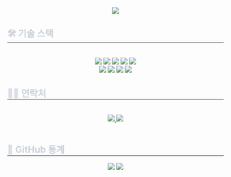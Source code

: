 <div align= "center">
    <img src="https://capsule-render.vercel.app/api?type=waving&color=00eeff&height=180&text=Swon's%20GitHub&animation=&fontColor=ffffff&fontSize=50" />
    </div>
    <div style="text-align: left;">
    <h2 style="border-bottom: 1px solid #21262d; color: #c9d1d9;"> 🛠️ 기술 스택 </h2> <br> 
    <div  align= "center"> <img src="https://img.shields.io/badge/Discord-5865F2?style=flat&logo=Discord&logoColor=white">
          <img src="https://img.shields.io/badge/Github-181717?style=flat&logo=Github&logoColor=white">
          <img src="https://img.shields.io/badge/Java-007396?style=flat&logo=Java&logoColor=white">
          <img src="https://img.shields.io/badge/Javascript-F7DF1E?style=flat&logo=Javascript&logoColor=white">
          <img src="https://img.shields.io/badge/MariaDB-003545?style=flat&logo=MariaDB&logoColor=white">
          <br/><img src="https://img.shields.io/badge/React-61DAFB?style=flat&logo=React&logoColor=white">
          <img src="https://img.shields.io/badge/Spring-6DB33F?style=flat&logo=Spring&logoColor=white">
          <img src="https://img.shields.io/badge/Spring Boot-6DB33F?style=flat&logo=Spring Boot&logoColor=white">
          <img src="https://img.shields.io/badge/Git-F05032?style=flat&logo=Git&logoColor=white">
          </div>
    </div>
    <div style="text-align: left;">
    <h2 style="border-bottom: 1px solid #21262d; color: #c9d1d9;"> 🧑‍💻 연락처 </h2> <br> 
    <div align= "center"> <a href=tndnjs13364@gmail.com> <img src="https://img.shields.io/badge/Notion-000000?style=flat&logo=Notion&logoColor=white&link=tndnjs13364@gmail.com"> </a>
         <a href=mailto:tndnjs13364@gmail.com> <img src="https://img.shields.io/badge/Gmail-EA4335?style=flat&logo=Gmail&logoColor=white&link=mailto:tndnjs13364@gmail.com"> </a>
          </div>  <br> 
    <div align= "center">  </div> 
    </div>
    <div style="text-align: left;"> 
    <h2 style="border-bottom: 1px solid #21262d; color: #c9d1d9;"> 🏅 GitHub 통계 </h2> <div align= "center">
        <img src="https://github-readme-stats.vercel.app/api?username=chswon&custom_title=chswon's Github Stat&bg_color=180,000000,&title_color=000000&text_color=000000"/>
        <img src="https://github-readme-stats.vercel.app/api/top-langs/?username=chswon&layout=compact&bg_color=180,000000,&title_color=000000&text_color=000000"
          /> </div> 
    </div>
    
